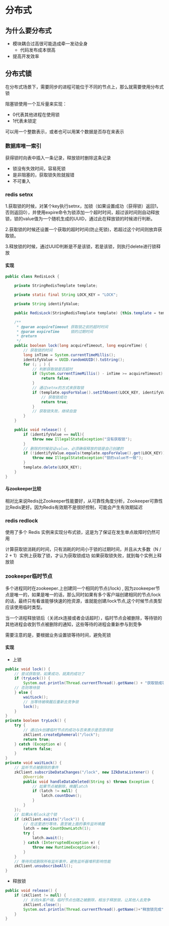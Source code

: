 # 分布式

## 为什么要分布式

- 模块耦合过高很可能造成牵一发动全身
  - 代码发布成本很高
- 提高开发效率

## 分布式锁

在分布式场景下，需要同步的进程可能位于不同的节点上，那么就需要使用分布式锁

阻塞锁使用一个互斥量来实现：

- 0代表其他进程在使用锁
- 1代表未锁定

可以用一个整数表示，或者也可以用某个数据是否存在来表示

### 数据库唯一索引

获得锁时向表中插入一条记录，释放锁时删除这条记录

- 锁没有失效时间，容易死锁
- 是非阻塞的，获取锁失败就报错
- 不可重入

### redis setnx

1.获取锁的时候，对某个key执行setnx，加锁（如果设置成功（获得锁）返回1，否则返回0），并使用expire命令为锁添加一个超时时间，超过该时间则自动释放锁，锁的value值为一个随机生成的UUID，通过此在释放锁的时候进行判断。

2.获取锁的时候还设置一个获取的超时时间(防止死锁)，若超过这个时间则放弃获取锁。

3.释放锁的时候，通过UUID判断是不是该锁，若是该锁，则执行delete进行锁释放

#### 实现

```java
public class RedisLock {
    
    private StringRedisTemplate template;

    private static final String LOCK_KEY = "LOCK";

    private String identifyValue;

    public RedisLock(StringRedisTemplate template) {this.template = template;}

    /**
     * @param acquireTimeout 获取锁之前的超时时间
     * @param expireTime     锁的过期时间
     * @return
     */
    public boolean lock(long acquireTimeout, long expireTime) {
        // 获取锁的时间
        long inTime = System.currentTimeMillis();
        identifyValue = UUID.randomUUID().toString();
        for (; ; ) {
            // 判断获取锁是否超时
            if (System.currentTimeMillis() - inTime >= acquireTimeout) {
                return false;
            }
            // 通过setnx的方式来获取锁
            if (template.opsForValue().setIfAbsent(LOCK_KEY, identifyValue, expireTime, TimeUnit.MILLISECONDS)) {
                // 获取锁成功
                return true;
            }
            // 获取锁失败，继续自旋
        }
    }

    public void release() {
        if (identifyValue == null){
            throw new IllegalStateException("没有获取锁");
        }
        // 删除的时候验证value，必须确保释放的锁是自己创建的
        if (!identifyValue.equals(template.opsForValue().get(LOCK_KEY))){
            throw new IllegalStateException("锁的value不一致");
        }
        template.delete(LOCK_KEY);
    }
}
```

#### 与zookeeper比较

相对比来说Redis比Zookeeper性能要好，从可靠性角度分析，Zookeeper可靠性比Redis更好。因为Redis有效期不是很好控制，可能会产生有效期延迟


### redis redlock

使用了多个 Redis 实例来实现分布式锁，这是为了保证在发生单点故障时仍然可用

计算获取锁消耗的时间，只有消耗的时间小于锁的过期时间，并且从大多数（N / 2 + 1）实例上获取了锁，才认为获取锁成功
如果获取锁失败，就到每个实例上释放锁

### zookeeper临时节点

多个进程同时在zookeeper.上创建同一个相同的节点(/lock) , 因为zookeeper节点是唯一的，如果是唯一的话，那么同时如果有多个客户端创建相同的节点/lock的话，最终只有看谁能够快速的抢资源，谁就能创建/lock节点,这个时候节点类型应该使用临时类型。

当一个进程释放锁后（关闭zk连接或者会话超时），临时节点会被删除，等待锁的其他进程会收到节点被删除的通知，这些等待的进程会重新参与到竞争

需要注意的是，要根据业务设置锁等待时间，避免死锁

#### 实现

- 上锁

```java
public void lock() {
    // 尝试获取锁，如果成功，就真的成功了
    if (tryLock()) {
        System.out.println(Thread.currentThread().getName() + "获取锁成功");
    // 否则等待锁
    } else {
        waitLock(); 
        // 当等待被唤醒后重新去竞争锁
        lock();
    }
}
private boolean tryLock() {
    try {
        // 通过zk创建临时节点的成功与否来表示是否获得锁
        zkClient.createEphemeral("/lock");
        return true;
    } catch (Exception e) {
        return false;
    }
}
private void waitLock() {
    // 监听节点被删除的事件
    zkClient.subscribeDataChanges("/lock", new IZkDataListener() {
        @Override
        public void handleDataDeleted(String s) throws Exception {
            // 如果节点被删除，唤醒latch
            if (latch != null) {
                latch.countDown();
            }
        }
    });
    // 如果zk有lock这个锁
    if (zkClient.exists("/lock")) {
        // 在这里进行等待，直至被上面的事件监听唤醒
        latch = new CountDownLatch(1);
        try {
            latch.await();
        } catch (InterruptedException e) {
            throw new RuntimeException(e);
        }
    }
    // 等待完成删除所有监听事件，避免监听器堆积影响性能
    zkClient.unsubscribeAll();
}
```

- 释放锁

```java
public void release() {
    if (zkClient != null) {
        // 关闭zk客户端，临时节点也随之被删除，相当于释放锁，让其他人去竞争
        zkClient.close();
        System.out.println(Thread.currentThread().getName()+"释放锁完成");
    }
}
```